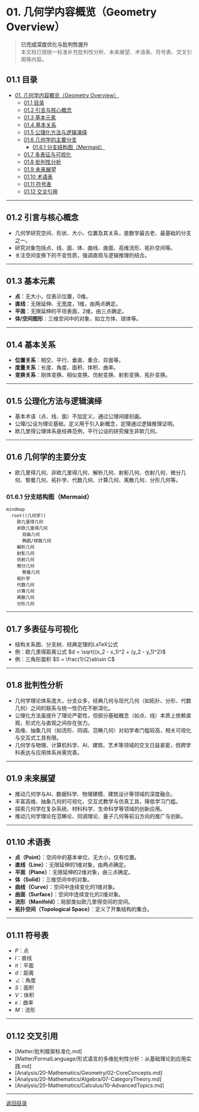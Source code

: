 # 01. 几何学内容概览（Geometry Overview）

> **已完成深度优化与批判性提升**  
> 本文档已按统一标准补充批判性分析、未来展望、术语表、符号表、交叉引用等内容。

## 01.1 目录

- [01. 几何学内容概览（Geometry Overview）](#01-几何学内容概览geometry-overview)
  - [01.1 目录](#011-目录)
  - [01.2 引言与核心概念](#012-引言与核心概念)
  - [01.3 基本元素](#013-基本元素)
  - [01.4 基本关系](#014-基本关系)
  - [01.5 公理化方法与逻辑演绎](#015-公理化方法与逻辑演绎)
  - [01.6 几何学的主要分支](#016-几何学的主要分支)
    - [01.6.1 分支结构图（Mermaid）](#0161-分支结构图mermaid)
  - [01.7 多表征与可视化](#017-多表征与可视化)
  - [01.8 批判性分析](#018-批判性分析)
  - [01.9 未来展望](#019-未来展望)
  - [01.10 术语表](#0110-术语表)
  - [01.11 符号表](#0111-符号表)
  - [01.12 交叉引用](#0112-交叉引用)

---

## 01.2 引言与核心概念

- 几何学研究空间、形状、大小、位置及其关系，是数学最古老、最基础的分支之一。
- 研究对象包括点、线、面、体、曲线、曲面、高维流形、拓扑空间等。
- 关注空间变换下的不变性质，强调直观与逻辑推理的结合。

---

## 01.3 基本元素

- **点**：无大小，仅表示位置，0维。
- **直线**：无限延伸、无宽度，1维，由两点确定。
- **平面**：无限延伸的平坦表面，2维，由三点确定。
- **体/空间图形**：三维空间中的对象，如立方体、球体等。

---

## 01.4 基本关系

- **位置关系**：相交、平行、垂直、重合、异面等。
- **度量关系**：长度、角度、面积、体积、曲率。
- **变换关系**：刚体变换、相似变换、仿射变换、射影变换、拓扑变换。

---

## 01.5 公理化方法与逻辑演绎

- 基本术语（点、线、面）不加定义，通过公理间接刻画。
- 公理/公设为理论基础，定义用于引入新概念，定理通过逻辑推理证明。
- 欧几里得公理体系是经典范例，平行公设的研究催生非欧几何。

---

## 01.6 几何学的主要分支

- 欧几里得几何、非欧几里得几何、解析几何、射影几何、仿射几何、微分几何、黎曼几何、拓扑学、代数几何、计算几何、离散几何、分形几何等。

### 01.6.1 分支结构图（Mermaid）

```mermaid
mindmap
  root((几何学))
    欧几里得几何
    非欧几里得几何
      双曲几何
      椭圆/球面几何
    解析几何
    射影几何
    仿射几何
    微分几何
      黎曼几何
    拓扑学
    代数几何
    计算几何
    离散几何
    分形几何
```

---

## 01.7 多表征与可视化

- 结构关系图、分支树、经典定理的LaTeX公式
- 例：欧几里得距离公式 $d = \sqrt{(x_2 - x_1)^2 + (y_2 - y_1)^2}$
- 例：三角形面积 $S = \frac{1}{2}ab\sin C$

---

## 01.8 批判性分析

- 几何学理论体系庞大，分支众多，经典几何与现代几何（如拓扑、分形、代数几何）之间的联系与统一性仍在不断深化。
- 公理化方法虽提升了理论严密性，但部分基础概念（如点、线）本质上依赖直观，形式化与直观之间存在张力。
- 高维、抽象几何（如流形、同调、范畴几何）对初学者门槛较高，相关可视化与交互式工具有限。
- 几何学与物理、计算机科学、AI、建筑、艺术等领域的交叉日益紧密，但跨学科表达与应用体系尚需完善。

---

## 01.9 未来展望

- 推动几何学与AI、数据科学、物理建模、建筑设计等领域的深度融合。
- 丰富高维、抽象几何的可视化、交互式教学与仿真工具，降低学习门槛。
- 探索几何学在复杂系统、材料科学、生命科学等领域的创新应用。
- 推动几何学理论在范畴论、同调理论、量子几何等前沿方向的推广与创新。

---

## 01.10 术语表

- **点（Point）**：空间中的基本单位，无大小，仅有位置。
- **直线（Line）**：无限延伸的1维对象，由两点确定。
- **平面（Plane）**：无限延伸的2维对象，由三点确定。
- **体（Solid）**：三维空间中的对象。
- **曲线（Curve）**：空间中连续变化的1维对象。
- **曲面（Surface）**：空间中连续变化的2维对象。
- **流形（Manifold）**：局部类似欧几里得空间的空间。
- **拓扑空间（Topological Space）**：定义了开集结构的集合。

---

## 01.11 符号表

- $P$：点
- $l$：直线
- $\pi$：平面
- $d$：距离
- $\angle$：角度
- $S$：面积
- $V$：体积
- $\kappa$：曲率
- $M$：流形

---

## 01.12 交叉引用

- [Matter/批判框架标准化.md]
- [Matter/FormalLanguage/形式语言的多维批判性分析：从基础理论到应用实践.md]
- [Analysis/20-Mathematics/Geometry/02-CoreConcepts.md]
- [Analysis/20-Mathematics/Algebra/07-CategoryTheory.md]
- [Analysis/20-Mathematics/Calculus/10-AdvancedTopics.md]

---

[返回目录](#011-目录)
